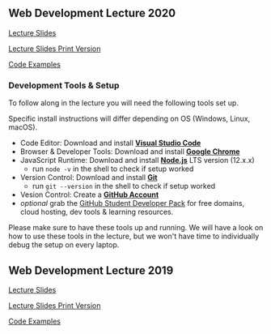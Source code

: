 ## Web Development Lecture 2020
[Lecture Slides](https://johakr.github.io/webdev-lecture/2020/slides/index.html)

[Lecture Slides Print Version](https://johakr.github.io/webdev-lecture/2020/slides/index.html?print-pdf)

[Code Examples](https://github.com/johakr/webdev-lecture/tree/master/2020/code-examples)

### Development Tools & Setup
To follow along in the lecture you will need the following tools set up.

Specific install instructions will differ depending on OS (Windows, Linux, macOS).

- Code Editor: Download and install **[Visual Studio Code](https://code.visualstudio.com/)**
- Browser & Developer Tools: Download and install **[Google Chrome](https://www.google.com/chrome/)**
- JavaScript Runtime: Download and install **[Node.js](https://nodejs.org/en/)** LTS version (12.x.x)
  - run `node -v` in the shell to check if setup worked
- Version Control: Download and install **[Git](https://git-scm.com/)**
  - run `git --version` in the shell to check if setup worked 
- Vesion Control: Create a **[GitHub Account](https://github.com/)**
- *optional* grab the [GitHub Student Developer Pack](https://education.github.com/pack) for free domains, cloud hosting, dev tools & learning resources.

Please make sure to have these tools up and running. We will have a look on how to use these tools in the lecture, but we won't have time to individually debug the setup on every laptop.

## Web Development Lecture 2019
[Lecture Slides](https://johakr.github.io/webdev-lecture/2019/slides/index.html)

[Lecture Slides Print Version](https://johakr.github.io/webdev-lecture/2019/slides/index.html?print-pdf)

[Code Examples](https://github.com/johakr/webdev-lecture/tree/master/2019/code-examples)
